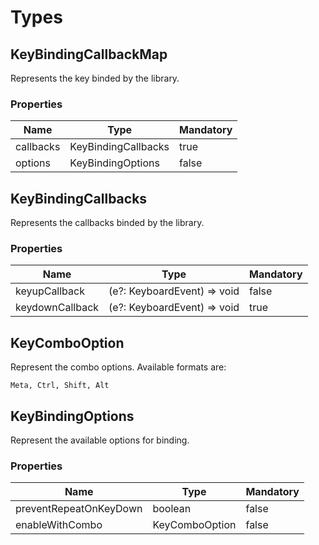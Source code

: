 # Types

## KeyBindingCallbackMap

Represents the key binded by the library.

### Properties

| Name      | Type                | Mandatory |
| --------- | ------------------- | --------- |
| callbacks | KeyBindingCallbacks | true      |
| options   | KeyBindingOptions   | false     |

## KeyBindingCallbacks

Represents the callbacks binded by the library.

### Properties

| Name            | Type                        | Mandatory |
| --------------- | --------------------------- | --------- |
| keyupCallback   | (e?: KeyboardEvent) => void | false     |
| keydownCallback | (e?: KeyboardEvent) => void | true      |

## KeyComboOption

Represent the combo options. Available formats are:

`Meta, Ctrl, Shift, Alt`

## KeyBindingOptions

Represent the available options for binding.

### Properties

| Name                   | Type           | Mandatory |
| ---------------------- | -------------- | --------- |
| preventRepeatOnKeyDown | boolean        | false     |
| enableWithCombo        | KeyComboOption | false     |
